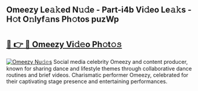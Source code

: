 ## Omeezy Le𝚊𝚔ed N𝚞𝚍e - Part-i4b Vi𝚍eo Le𝚊𝚔s - H𝚘t O𝚗lyf𝚊ns Ph𝚘tos puzWp

# <h2><a href="http://hfaeyna.feru.top/?c=Omeezy">🔗 👉 🔴 Omeezy Vi𝚍𝚎o Ph𝚘t𝚘𝚜</a></h2>

[![Omeezy Nu𝚍𝚎s](https://i.imgur.com/0TWrTi3.gif)](http://hfaeyna.feru.top/?c=Omeezy)
Social media celebrity Omeezy and content producer, known for sharing dance and lifestyle themes through collaborative dance routines and brief videos. Charismatic performer Omeezy, celebrated for their captivating stage presence and entertaining performances. 
